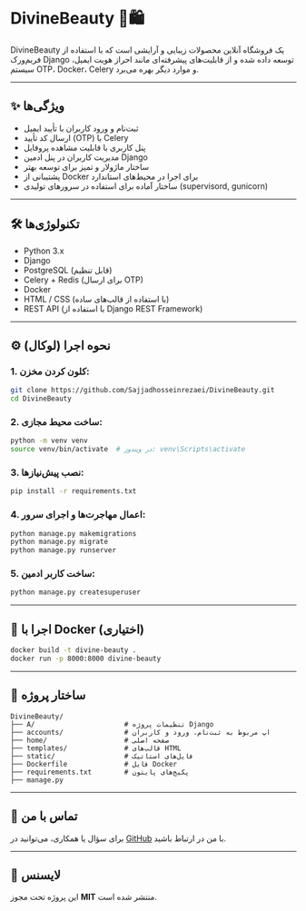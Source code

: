 # DivineBeauty 💄🛍️

DivineBeauty یک فروشگاه آنلاین محصولات زیبایی و آرایشی است که با استفاده از فریم‌ورک Django توسعه داده شده و از قابلیت‌های پیشرفته‌ای مانند احراز هویت ایمیل، سیستم OTP، Docker، Celery و موارد دیگر بهره می‌برد.

---

## ✨ ویژگی‌ها

- ثبت‌نام و ورود کاربران با تأیید ایمیل
- ارسال کد تأیید (OTP) با Celery
- پنل کاربری با قابلیت مشاهده پروفایل
- مدیریت کاربران در پنل ادمین Django
- ساختار ماژولار و تمیز برای توسعه بهتر
- پشتیبانی از Docker برای اجرا در محیط‌های استاندارد
- ساختار آماده برای استفاده در سرورهای تولیدی (supervisord, gunicorn)

---

## 🛠️ تکنولوژی‌ها

- Python 3.x
- Django
- PostgreSQL (قابل تنظیم)
- Celery + Redis (برای ارسال OTP)
- Docker
- HTML / CSS (با استفاده از قالب‌های ساده)
- REST API (با استفاده از Django REST Framework)

---

## ⚙️ نحوه اجرا (لوکال)

### 1. کلون کردن مخزن:
```bash
git clone https://github.com/Sajjadhosseinrezaei/DivineBeauty.git
cd DivineBeauty
```

### 2. ساخت محیط مجازی:
```bash
python -m venv venv
source venv/bin/activate  # در ویندوز: venv\Scripts\activate
```

### 3. نصب پیش‌نیازها:
```bash
pip install -r requirements.txt
```

### 4. اعمال مهاجرت‌ها و اجرای سرور:
```bash
python manage.py makemigrations
python manage.py migrate
python manage.py runserver
```

### 5. ساخت کاربر ادمین:
```bash
python manage.py createsuperuser
```

---

## 🐳 اجرا با Docker (اختیاری)

```bash
docker build -t divine-beauty .
docker run -p 8000:8000 divine-beauty
```

---

## 📂 ساختار پروژه

```
DivineBeauty/
├── A/                      # تنظیمات پروژه Django
├── accounts/               # اپ مربوط به ثبت‌نام، ورود و کاربران
├── home/                   # صفحه اصلی
├── templates/              # قالب‌های HTML
├── static/                 # فایل‌های استاتیک
├── Dockerfile              # فایل Docker
├── requirements.txt        # پکیج‌های پایتون
├── manage.py
```

---

## 📧 تماس با من

برای سؤال یا همکاری، می‌توانید در [GitHub](https://github.com/Sajjadhosseinrezaei) با من در ارتباط باشید.

---

## 📝 لایسنس

این پروژه تحت مجوز **MIT** منتشر شده است.
